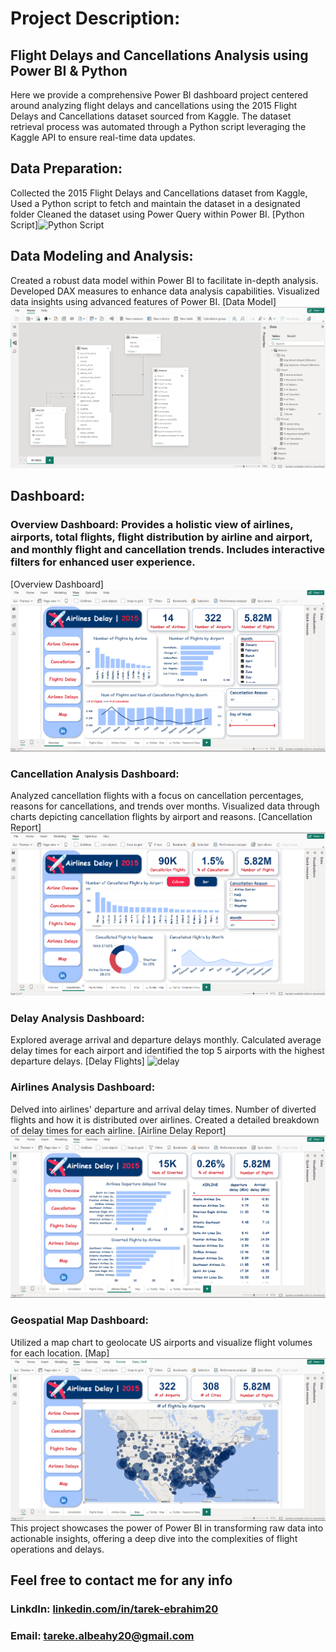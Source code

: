 # Project Description: 
## Flight Delays and Cancellations Analysis using Power BI & Python
Here we provide a comprehensive Power BI dashboard project centered around analyzing flight delays and cancellations using the 2015 Flight Delays and Cancellations dataset sourced from Kaggle. The dataset retrieval process was automated through a Python script leveraging the Kaggle API to ensure real-time data updates.
## Data Preparation:
Collected the 2015 Flight Delays and Cancellations dataset from Kaggle,
Used a Python script to fetch and maintain the dataset in a designated folder
Cleaned the dataset using Power Query within Power BI.
[Python Script]![Python Script](https://github.com/Tarek-Ibrahim20/US-Delay-Flights-Analysis-Power-BI/blob/0316343e6c66ad9ad578d6e2b2d59e9fd3fcef0c/Python%20Script.png)

## Data Modeling and Analysis:
Created a robust data model within Power BI to facilitate in-depth analysis.
Developed DAX measures to enhance data analysis capabilities.
Visualized data insights using advanced features of Power BI.
[Data Model]![Data model](https://github.com/Tarek-Ibrahim20/Air-Delay-Dashboard/blob/6a44a4ed7d75a317b66a6c92ecfe31d72b21ef01/Data%20Model%20%26%20DAX%20.png)
## Dashboard:
### Overview Dashboard: Provides a holistic view of airlines, airports, total flights, flight distribution by airline and airport, and monthly flight and cancellation trends. Includes interactive filters for enhanced user experience.
[Overview Dashboard]![Overview Dashboard](https://github.com/Tarek-Ibrahim20/Air-Delay-Dashboard/blob/0a05c44d8dd9b70a683cfff652bb9313f69230e9/Overview%20Dashboard.png)
### Cancellation Analysis Dashboard:
Analyzed cancellation flights with a focus on cancellation percentages, reasons for cancellations, and trends over months.
Visualized data through charts depicting cancellation flights by airport and reasons.
[Cancellation Report] ![Cancellation](https://github.com/Tarek-Ibrahim20/Air-Delay-Dashboard/blob/250e5f48e59ebb6f1b65958cfd498a523b5b33fa/Cancellation%20Dashboard.png)
### Delay Analysis Dashboard:
Explored average arrival and departure delays monthly.
Calculated average delay times for each airport and identified the top 5 airports with the highest departure delays.
[Delay Flights] ![delay](https://github.com/user-attachments/assets/212eb78c-7d12-4f4a-8bd1-6e5c6f14a516)
### Airlines Analysis Dashboard:
Delved into airlines' departure and arrival delay times.
Number of diverted flights and how it is distributed over airlines.
Created a detailed breakdown of delay times for each airline.
[Airline Delay Report] ![Airlinr](https://github.com/Tarek-Ibrahim20/Air-Delay-Dashboard/blob/7ab37d997fb28201c6943269b18bd7167134aca9/Airline%20Delay%20Dashboard.png)
### Geospatial Map Dashboard:
Utilized a map chart to geolocate US airports and visualize flight volumes for each location.
[Map] ![Map](https://github.com/Tarek-Ibrahim20/Air-Delay-Dashboard/blob/c02494a3ebdd443138163ef4cab666f645b69076/Map%20Report.png)
This project showcases the power of Power BI in transforming raw data into actionable insights, offering a deep dive into the complexities of flight operations and delays.

## Feel free to contact me for any info
### LinkdIn: [linkedin.com/in/tarek-ebrahim20](https://www.linkedin.com/in/tarek-ebrahim20)
###  Email: tareke.albeahy20@gmail.com
